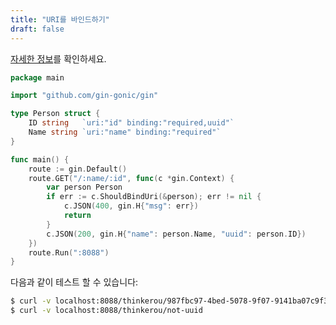 ```yaml
---
title: "URI를 바인드하기"
draft: false
---
```


[자세한 정보](https://github.com/gin-gonic/gin/issues/846)를 확인하세요.

```go
package main

import "github.com/gin-gonic/gin"

type Person struct {
	ID string   `uri:"id" binding:"required,uuid"`
	Name string `uri:"name" binding:"required"`
}

func main() {
	route := gin.Default()
	route.GET("/:name/:id", func(c *gin.Context) {
		var person Person
		if err := c.ShouldBindUri(&person); err != nil {
			c.JSON(400, gin.H{"msg": err})
			return
		}
		c.JSON(200, gin.H{"name": person.Name, "uuid": person.ID})
	})
	route.Run(":8088")
}
```

다음과 같이 테스트 할 수 있습니다:

```sh
$ curl -v localhost:8088/thinkerou/987fbc97-4bed-5078-9f07-9141ba07c9f3
$ curl -v localhost:8088/thinkerou/not-uuid
```

